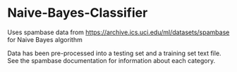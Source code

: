 # Naive-Bayes-Classifier
Uses spambase data from https://archive.ics.uci.edu/ml/datasets/spambase for Naive Bayes algorithm

Data has been pre-processed into a testing set and a training set text file. See the spambase documentation for information about each category.

